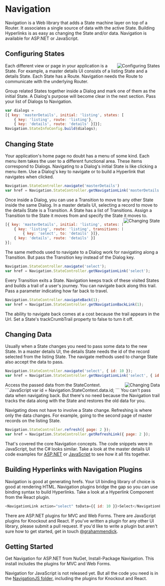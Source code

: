 # Navigation
Navigation is a Web library that adds a State machine layer on top of a Router. It associates a single source of data with the active State. Building Hyperlinks is as easy as changing the State and/or data. Navigation is available for ASP.NET or JavaScript.
## Configuring States

<img src="https://navigation4asp.files.wordpress.com/2015/03/configuringstates.png" alt="Configuring States" align="right" />

Each different view or page in your application is a State. For example, a master details UI consists of a listing State and a details State. Each State has a Route. Navigation needs the Route to communicate with the underlying Router.

Group related States together inside a Dialog and mark one of them as the initial State. A Dialog's purpose will become clear in the next section. Pass your list of Dialogs to Navigation.
```JavaScript
var dialogs = 
[{ key: 'masterDetails', initial: 'listing', states: [
    { key: 'listing', route: 'listing'},
    { key: 'details', route: 'details' }]}];
Navigation.StateInfoConfig.build(dialogs);
```
## Changing State
Your application's home page no doubt has a menu of some kind. Each menu item takes the user to a different functional area. These items correspond to Dialogs. Navigating to a Dialog's initial State is like clicking a menu item. Use a Dialog's key to navigate or to build a Hyperlink that navigates when clicked.
```JavaScript
Navigation.StateController.navigate('masterDetails')
var href = Navigation.StateController.getNavigationLink('masterDetails');
```
Once inside a Dialog, you can use a Transition to move to any other State inside the same Dialog. In a master details UI, selecting a record to move to the details State is a Transition. A State has a list of Transitions. Assign a Transition to the State it moves from and specify the State it moves to.
<img src="https://navigation4asp.files.wordpress.com/2015/03/changingstate.png" alt="Changing State" align="right" />
```JavaScript
[{ key: 'masterDetails', initial: 'listing', states: [
    { key: 'listing', route: 'listing', transitions: [
        { key: 'select', to: 'details' }]},
    { key: 'details', route: 'details' }]
}];
```
The same methods used to navigate to a Dialog work for navigating along a Transition. But pass the Transition key instead of the Dialog key.
```JavaScript
Navigation.StateController.navigate('select');
var href = Navigation.StateController.getNavigationLink('select');
```
Every Transition exits a State. Navigation keeps track of these visited States and builds a trail of a user's journey. You can navigate back along this trail. Pass a parameter indicating how far back to travel.
```JavaScript
Navigation.StateController.navigateBack(1);
var href = Navigation.StateController.getNavigationBackLink(1);
```
The ability to navigate back comes at a cost because the trail appears in the Url. Set a State's trackCrumbTrail property to false to turn it off.
## Changing Data
Usually when a State changes you need to pass some data to the new State. In a master details UI, the details State needs the id of the record selected from the listing State. The navigate methods used to change State also accept the data to pass. 
```JavaScript
Navigation.StateController.navigate('select', { id: 10 });
var href = Navigation.StateController.getNavigationLink('select', { id: 10 });
```
<img src="https://navigation4asp.files.wordpress.com/2015/03/changingdata.png" alt="Changing Data" align="right" />
Access the passed data from the StateContext.
```JavaScript
var id = Navigation.StateContext.data.id;
```
You can't pass data when navigating back. But there's no need because the Navigation trail tracks the data along with the State and restores the old data for you.

Navigating does not have to involve a State change. Refreshing is where only the data changes. For example, going to the second page of master records on the listing State.
```JavaScript
Navigation.StateController.refresh({ page: 2 });
var href = Navigation.StateController.getRefreshLink({ page: 2 });
```
That's covered the core Navigation concepts. The code snippets were in JavaScript, but the C# looks similar. Take a look at the master details UI code examples for [ASP.NET](https://github.com/grahammendick/navigation/tree/master/NavigationSample) or [JavaScript](https://github.com/grahammendick/navigation/tree/master/NavigationJS/Sample) to see how it all fits together.
## Building Hyperlinks with Navigation Plugins
Navigation is good at generating hrefs. Your UI binding library of choice is good at rendering HTML. Navigation plugins bridge the gap so you can use binding syntax to build Hyperlinks. Take a look at a Hyperlink Component from the React plugin.
```JavaScript
<NavigationLink action="select" toData={{ id: 10 }}>Select</NavigationLink>
```
There are ASP.NET plugins for MVC and Web Forms. There are JavaScript plugins for Knockout and React. If you've written a plugin for any other UI library, please submit a pull request. If you'd like to write a plugin but aren't sure how to get started, get in touch [@grahammendick](https://twitter.com/grahammendick).
## Getting Started
Get Navigation for ASP.NET from NuGet, Install-Package Navigation. This install includes the plugins for MVC and Web Forms.

Navigation for JavaScript is not released yet. But all the code you need is in the [NavigationJS folder](https://github.com/grahammendick/navigation/tree/master/NavigationJS), including the plugins for Knockout and React.
